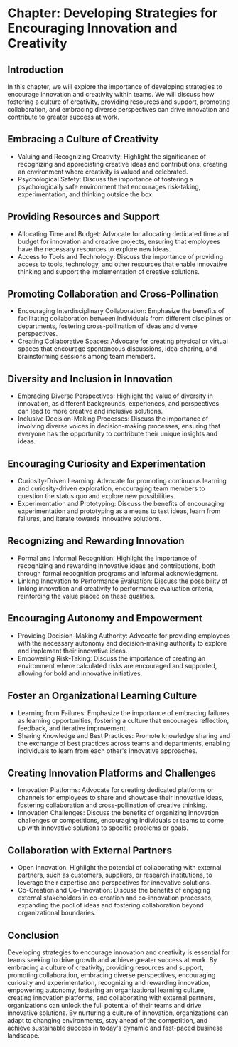 Chapter: Developing Strategies for Encouraging Innovation and Creativity
========================================================================

Introduction
------------

In this chapter, we will explore the importance of developing strategies to encourage innovation and creativity within teams. We will discuss how fostering a culture of creativity, providing resources and support, promoting collaboration, and embracing diverse perspectives can drive innovation and contribute to greater success at work.

Embracing a Culture of Creativity
---------------------------------

* Valuing and Recognizing Creativity: Highlight the significance of recognizing and appreciating creative ideas and contributions, creating an environment where creativity is valued and celebrated.
* Psychological Safety: Discuss the importance of fostering a psychologically safe environment that encourages risk-taking, experimentation, and thinking outside the box.

Providing Resources and Support
-------------------------------

* Allocating Time and Budget: Advocate for allocating dedicated time and budget for innovation and creative projects, ensuring that employees have the necessary resources to explore new ideas.
* Access to Tools and Technology: Discuss the importance of providing access to tools, technology, and other resources that enable innovative thinking and support the implementation of creative solutions.

Promoting Collaboration and Cross-Pollination
---------------------------------------------

* Encouraging Interdisciplinary Collaboration: Emphasize the benefits of facilitating collaboration between individuals from different disciplines or departments, fostering cross-pollination of ideas and diverse perspectives.
* Creating Collaborative Spaces: Advocate for creating physical or virtual spaces that encourage spontaneous discussions, idea-sharing, and brainstorming sessions among team members.

Diversity and Inclusion in Innovation
-------------------------------------

* Embracing Diverse Perspectives: Highlight the value of diversity in innovation, as different backgrounds, experiences, and perspectives can lead to more creative and inclusive solutions.
* Inclusive Decision-Making Processes: Discuss the importance of involving diverse voices in decision-making processes, ensuring that everyone has the opportunity to contribute their unique insights and ideas.

Encouraging Curiosity and Experimentation
-----------------------------------------

* Curiosity-Driven Learning: Advocate for promoting continuous learning and curiosity-driven exploration, encouraging team members to question the status quo and explore new possibilities.
* Experimentation and Prototyping: Discuss the benefits of encouraging experimentation and prototyping as a means to test ideas, learn from failures, and iterate towards innovative solutions.

Recognizing and Rewarding Innovation
------------------------------------

* Formal and Informal Recognition: Highlight the importance of recognizing and rewarding innovative ideas and contributions, both through formal recognition programs and informal acknowledgment.
* Linking Innovation to Performance Evaluation: Discuss the possibility of linking innovation and creativity to performance evaluation criteria, reinforcing the value placed on these qualities.

Encouraging Autonomy and Empowerment
------------------------------------

* Providing Decision-Making Authority: Advocate for providing employees with the necessary autonomy and decision-making authority to explore and implement their innovative ideas.
* Empowering Risk-Taking: Discuss the importance of creating an environment where calculated risks are encouraged and supported, allowing for bold and innovative initiatives.

Foster an Organizational Learning Culture
-----------------------------------------

* Learning from Failures: Emphasize the importance of embracing failures as learning opportunities, fostering a culture that encourages reflection, feedback, and iterative improvement.
* Sharing Knowledge and Best Practices: Promote knowledge sharing and the exchange of best practices across teams and departments, enabling individuals to learn from each other's innovative approaches.

Creating Innovation Platforms and Challenges
--------------------------------------------

* Innovation Platforms: Advocate for creating dedicated platforms or channels for employees to share and showcase their innovative ideas, fostering collaboration and cross-pollination of creative thinking.
* Innovation Challenges: Discuss the benefits of organizing innovation challenges or competitions, encouraging individuals or teams to come up with innovative solutions to specific problems or goals.

Collaboration with External Partners
------------------------------------

* Open Innovation: Highlight the potential of collaborating with external partners, such as customers, suppliers, or research institutions, to leverage their expertise and perspectives for innovative solutions.
* Co-Creation and Co-Innovation: Discuss the benefits of engaging external stakeholders in co-creation and co-innovation processes, expanding the pool of ideas and fostering collaboration beyond organizational boundaries.

Conclusion
----------

Developing strategies to encourage innovation and creativity is essential for teams seeking to drive growth and achieve greater success at work. By embracing a culture of creativity, providing resources and support, promoting collaboration, embracing diverse perspectives, encouraging curiosity and experimentation, recognizing and rewarding innovation, empowering autonomy, fostering an organizational learning culture, creating innovation platforms, and collaborating with external partners, organizations can unlock the full potential of their teams and drive innovative solutions. By nurturing a culture of innovation, organizations can adapt to changing environments, stay ahead of the competition, and achieve sustainable success in today's dynamic and fast-paced business landscape.
